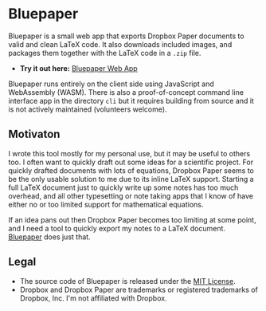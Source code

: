 # Bluepaper

Bluepaper is a small web app that exports Dropbox Paper documents to valid and clean LaTeX code.
It also downloads included images, and packages them together with the LaTeX code in a `.zip` file.

- **Try it out here:** [Bluepaper Web App](https://robamler.github.io/bluepaper/)

Bluepaper runs entirely on the client side using JavaScript and WebAssembly (WASM).
There is also a proof-of-concept command line interface app in the directory `cli` but it requires building from source and it is not actively maintained (volunteers welcome).


## Motivaton

I wrote this tool mostly for my personal use, but it may be useful to others too.
I often want to quickly draft out some ideas for a scientific project.
For quickly drafted documents with lots of equations, Dropbox Paper seems to be the only usable solution to me due to its inline LaTeX support.
Starting a full LaTeX document just to quickly write up some notes has too much overhead, and all other typesetting or note taking apps that I know of have either no or too limited support for mathematical equations.

If an idea pans out then Dropbox Paper becomes too limiting at some point, and I need a tool to quickly export my notes to a LaTeX document.
[Bluepaper](https://robamler.github.io/bluepaper/) does just that.


## Legal

- The source code of Bluepaper is released under the [MIT License](LICENSE).
- Dropbox and Dropbox Paper are trademarks or registered trademarks of Dropbox, Inc.
  I'm not affiliated with Dropbox.
